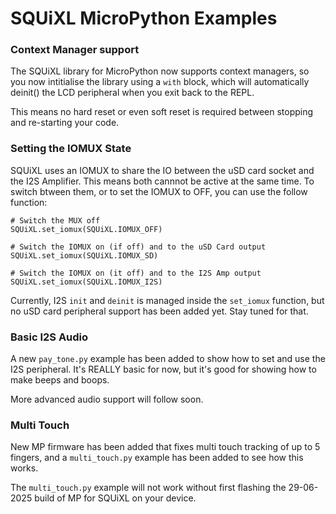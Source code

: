 # SQUiXL MicroPython Examples

### Context Manager support
The SQUiXL library for MicroPython now supports context managers, so you now intitialise the library using a `with` block, which will automatically deinit() the LCD peripheral when you exit back to the REPL.

This means no hard reset or even soft reset is required between stopping and re-starting your code.

### Setting the IOMUX State
SQUiXL uses an IOMUX to share the IO between the uSD card socket and the I2S Amplifier. This means both cannnot be active at the same time. To switch btween them, or to set the IOMUX to OFF, you can use the follow function:

```
# Switch the MUX off
SQUiXL.set_iomux(SQUiXL.IOMUX_OFF)

# Switch the IOMUX on (if off) and to the uSD Card output
SQUiXL.set_iomux(SQUiXL.IOMUX_SD)

# Switch the IOMUX on (it off) and to the I2S Amp output
SQUiXL.set_iomux(SQUiXL.IOMUX_I2S)
```

Currently, I2S `init` and `deinit` is managed inside the `set_iomux` function, but no uSD card peripheral support has been added yet. Stay tuned for that.

### Basic I2S Audio
A new `pay_tone.py` example has been added to show how to set and use the I2S peripheral. It's REALLY basic for now, but it's good for showing how to make beeps and boops.

More advanced audio support will follow soon.

### Multi Touch
New MP firmware has been added that fixes multi touch tracking of up to 5 fingers, and a `multi_touch.py` example has been added to see how this works.

The `multi_touch.py` example will not work without first flashing the 29-06-2025 build of MP for SQUiXL on your device.
